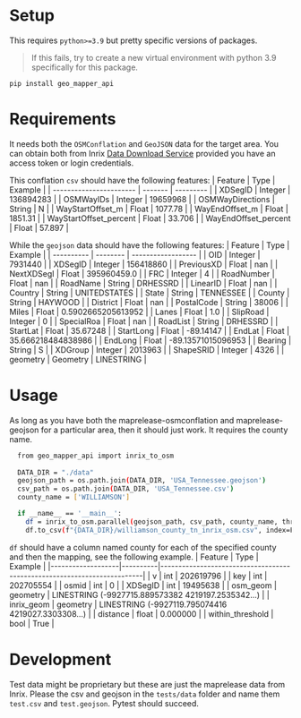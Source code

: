 # Setup
This requires `python>=3.9` but pretty specific versions of packages.
> If this fails, try to create a new virtual environment with python 3.9 specifically for this package.
```
pip install geo_mapper_api
```

# Requirements
It needs both the `OSMConflation` and `GeoJSON` data for the target area. You can obtain both from Inrix [Data Download Service](https://docs.inrix.com/datadownload/datadownload/) provided you have an access token or login credentials.

This conflation `csv` should have the following features:
| Feature                 | Type    | Example   |
| ----------------------- | ------- | --------- |
| XDSegID                 | Integer | 136894283 |
| OSMWayIDs               | Integer | 19659968  |
| OSMWayDirections        | String  | N         |
| WayStartOffset\_m       | Float   | 1077.78   |
| WayEndOffset\_m         | Float   | 1851.31   |
| WayStartOffset\_percent | Float   | 33.706    |
| WayEndOffset\_percent   | Float   | 57.897    |

While the `geojson` data should have the following features:
| Feature    | Type     | Example            |
| ---------- | -------- | ------------------ |
| OID        | Integer  | 7931440            |
| XDSegID    | Integer  | 156418860          |
| PreviousXD | Float    | nan                |
| NextXDSegI | Float    | 395960459.0        |
| FRC        | Integer  | 4                  |
| RoadNumber | Float    | nan                |
| RoadName   | String   | DRHESSRD           |
| LinearID   | Float    | nan                |
| Country    | String   | UNITEDSTATES       |
| State      | String   | TENNESSEE          |
| County     | String   | HAYWOOD            |
| District   | Float    | nan                |
| PostalCode | String   | 38006              |
| Miles      | Float    | 0.5902665205613952 |
| Lanes      | Float    | 1.0                |
| SlipRoad   | Integer  | 0                  |
| SpecialRoa | Float    | nan                |
| RoadList   | String   | DRHESSRD           |
| StartLat   | Float    | 35.67248           |
| StartLong  | Float    | -89.14147          |
| EndLat     | Float    | 35.666218484838986 |
| EndLong    | Float    | -89.13571015096953 |
| Bearing    | String   | S                  |
| XDGroup    | Integer  | 2013963            |
| ShapeSRID  | Integer  | 4326               |
| geometry   | Geometry | LINESTRING         |


# Usage
As long as you have both the maprelease-osmconflation and maprelease-geojson for a particular area, then it should just work. It requires the county name.
```bash
  from geo_mapper_api import inrix_to_osm
        
  DATA_DIR = "./data"
  geojson_path = os.path.join(DATA_DIR, 'USA_Tennessee.geojson')
  csv_path = os.path.join(DATA_DIR, 'USA_Tennessee.csv')
  county_name = ['WILLIAMSON']

  if __name__ == '__main__':
    df = inrix_to_osm.parallel(geojson_path, csv_path, county_name, threshold_distance=25)
    df.to_csv(f"{DATA_DIR}/williamson_county_tn_inrix_osm.csv", index=False)
```
`df` should have a column named county for each of the specified county and then the mapping, see the following example.
| Feature           | Type     | Example                                                                 |
|-------------------|----------|-------------------------------------------------------------------------|
| v                 | int      | 202619796                                                               |
| key               | int      | 202705554                                                               |
| osmid             | int      | 0                                                                       |
| XDSegID           | int      | 19495638                                                                |
| osm_geom          | geometry | LINESTRING (-9927715.889573382 4219197.2535342...)                     |
| inrix_geom        | geometry | LINESTRING (-9927119.795074416 4219027.3303308...)                     |
| distance          | float    | 0.000000                                                                |
| within_threshold  | bool     | True                                                                    |


# Development
Test data might be proprietary but these are just the maprelease data from Inrix.
Please the csv and geojson in the `tests/data` folder and name them `test.csv` and `test.geojson`. Pytest should succeed.
